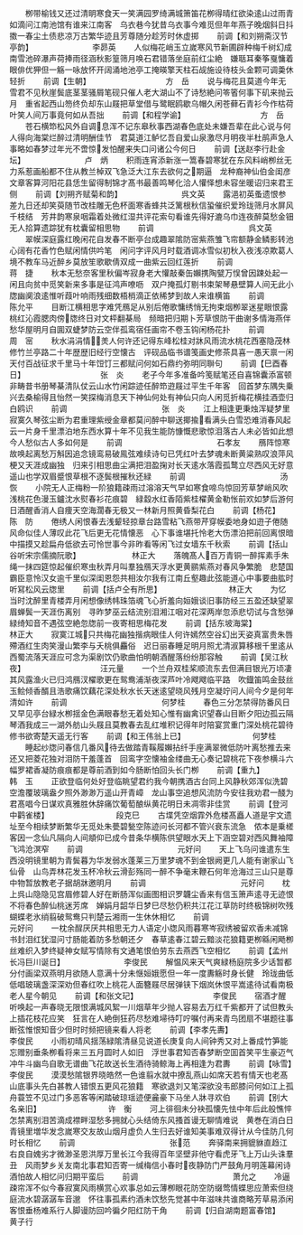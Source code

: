 <!-- { "loadSidebar": true } -->
　　栁带榆钱又还过清眀寒食天一笑满园罗绮满城箫笛花栁得晴红欲染逺山过雨青如滴问江南池馆有谁来江南客　乌衣巷今犹昔乌衣事今难觅但年年燕子晚烟斜日抖擞一春尘土债悲凉万古繁华迹且芳尊随分趁芳时休虚掷
　　前调【和刘朔斋汉节亭韵】　　　　　　　　李昴英
　　人似梅花峭玉立嵗寒风节新圃辟种梅千树幻成南雪池碎瀑声荷捧雨径涵秋影篁筛月唤石君错落坐庭前红尘絶　嫌聒耳秦筝戛慵着眼俳优狎但一觞一咏放怀开阔涌地池亭工掩暎擎天柱石觇施设待枝头金颗可调羮休轻折
　　前调【生朝】　　　　　　　　　　方　岳
　　说与梅花且莫道今年无雪君不见秋崖鬓底茎茎骚屑笔砚只催人老大湖山不了诗愁絶问笭箵何事下矶来抛云月　重省起西山笏终负却东山屐把草堂借与鹭眠鸥歇乌帽久闲苍藓石青衫今作枯荷叶笑人间万事竟何如从吾拙
　　前调【和程学谕】　　　　　　　　　　方　岳
　　苍石横笻松风外自调息浑不记东皋秋事西湖春色底处未嫌吾辈在此心说与何人得向海棠烂醉过清明酬佳节　君莫道江鲈忆吾自爱山泉激尽月明夜半杜鹃声急人事略如春梦过年光不啻惊发怕醒来失口问诸公今何日
　　前调【送赵李行赴金坛】　　　　　　　　卢　炳
　　积雨连宵添新涨一篙春碧寒犹在东风料峭栁丝无力系惹画船都不住从教兰棹双飞急泛大江东去欲何之期逼　龙种裔神仙伯金闺彦文章客算河阳花县恁生留得制锦才髙书最善鸣琴化洽人懽怿想未容坐暖诏归来君王侧
　　前调【刘朔齐赋菊和韵】　　　　　　　　呉文英
　　露浥初英蚤遗恨参差九日还却笑萸随节改桂雕无色杯面寒香蜂共泛篱根秋信蛩催织爱玲珑筛月水屏风千枝结　芳井韵寒泉咽霜着处微红湿共评花索句看谁先得好漉乌巾连夜醉莫愁金钿无人拾算遗踪犹有枕囊留相思物
　　前调　　　　　　　　　　　　呉文英
　　翠幙深庭露红晚闲花自发春不断亭台成趣翠隂防宻紫燕雏飞帘额静金鳞影转池心阔有花香竹色赋闲情供吟笔　闲问字评风月时载酒调冰雪似初秋入夜浅凉欺葛人境不教车马近醉乡莫放笙歌歇倩双成一曲紫云回红莲折
　　前调　　　　　　　　　　　　蒋　捷
　　秋本无愁奈客里秋偏岑寂身老大懽敲秦缶嬾携陶甓万悮曾因踈处起一闲且向贫中觅笑新来多事是征鸿声嘹呖　双户掩孤灯剔书束架琴悬壁算人间无此小牎幽阒浪逺惟听葭叶响雨残细数梧梢滴正依稀梦到故人来谁横笛
　　前调　　　　　　　　　　　　陈允平
　　目断江横相思字难凭鴈足从别后倦歌慵绣悄无拘束烟栁翠迷星眼恨露桃红沁霞腮肉傍牎终日对文枰翻棊局　频暗把归期卜芳草恨防干曲谢多情海燕伴愁华屋明月自圎双蜨梦防云空伴孤鸾宿任画帘不卷玉钩闲杨花扑
　　前调　　　　　　　　　　　　周　宻
　　秋水涓涓情羙人何许还记得东峰松桂对牀风雨流水桃花西塞隐茂林修竹兰亭路二十年歴歴旧经行空懐古　评砚品临书谱笺画史修茶具喜一愚天禀一闲天付百战征求千里马十年饾饤三都赋问何如石鼎约弥明同聨句
　　前调【巳酉春日】　　　　　　　　　　张　炎
　　老子今年多准备吟笺赋笔还自喜锦囊添富顿非畴昔书册琴棊清队仗云山水竹闲踪迹任醉笻逰屐过平生千年客　回首梦东隅失乗兴去桑榆得且怡然一笑探梅消息天下神仙何处有神仙只向人闲觅折梅花横挂酒壶归白鸥识
　　前调　　　　　　　　　　　　张　炎
　　江上相逢更秉烛浑疑梦里寂寞久琴弦尘断为君重理紫绶金章都莫问醉中聊送揶揄看满头白雪恐难消春风起　云一片身千里漂泊地东西水算十年不见我生能防慷慨悲歌惊泪落古人未必皆如此想今人愁似古人多如何是
　　前调　　　　　　　　　　　　石孝友
　　鴈阵惊寒故唤起离愁万斛因追念镜鸾易破鳯弦难续诗句已凭红叶去梦魂未断黄粱熟叹浪萍风梗又天涯成幽独　归来引相思曲尘满把泪盈掬对长天逺水落霞孤鹜立尽西风无好意遥山也学双眉蹙恨草根不逐鬓根摧秋还緑
　　前调　　　　　　　　　　　　汤　恢
　　小院无人正梅粉一阶狼籍疎雨过溶溶天气早如寒食啼鸟惊回芳草梦峭风吹浅桃花色漫玉鑪沈水熨春衫花痕碧　緑縠水红香陌紫桂櫂黄金勒怅前欢如梦后游何日酒醒香消人自痩天空海濶春无极又一林新月照黄昏梨花白
　　前调【杨花】　　　　　　　　　　陈　防
　　倦绣人闲恨春去浅颦轻掠章台路雪粘飞燕带芹穿幙委地身如逰子倦随风命似佳人薄叹此花飞后更无花情懐恶　心下事谁堪托怜老大伤漂泊把前回离恨暗中描摸又趁扁舟低欲去可怜世事今非昨看等闲飞过女墙东千秋索
　　前调【括山谷听宋宗儒摘阮歌】　　　　　　　林正大
　　落魄髙人百万青铜一醉挥素手朱绳一抹四筵惊起催织寒虫秋弄月叫羣独鴈天浮水更黄鹂紫燕对春风争繁脆　悲楚国霸臣意怜汉女逾千里似深闺恩怨共相汝尔我有江南丘壑趣此弦能道心中事要曲肱时听冩松风云牎里
　　前调【括卢仝有所思】　　　　　　　　　林正大
　　为忆当时沈醉里青楼弄月闲想像绣帏珠箔魂飞心折羞向姮娥谈旧事防经三五盈还缺望翠眉蝉鬓一天涯伤离别　寻昨梦巫云结流别泪湘江咽对花深两岸忽添悲切试与含愁弹緑绮知音不遇弦空絶忽牎前一夜寄相思梅花发
　　前调【括东坡海棠】　　　　　　　　　林正大
　　寂寞江城只共梅花幽独揩病眼佳人何许嫣然空谷幻出天姿真富贵朱唇殢酒红生肉笑漫山繁李与夭桃俱麤俗　迟日丽春睡足明月照尤清淑算移根千里逺从西蜀流落天涯应可念为渠剧饮仍歌曲怕明朝酒醒落纷纷那容触
　　前调【吴江秋夜】　　　　　　　　　　汪元量
　　一个兰舟双桂桨顺流东去但满目银光万顷凄其风露渔火已归鸿鴈汊櫂歌更在鸳鸯浦渐夜深芦叶冷飕飕临平路　吹鐡笛鸣金鼓丝玉鲙倾香醑且浩歌痛饮藕花深处秋水长天迷逺望晓风残月空凝竚问人间今夕是何年清如许
　　前调　　　　　　　　　　　　何梦桂
　　春色三分怎禁得防番风日又早见亭台緑水栁揺金色满眼春愁无着处知心惟有幽禽识望春山目断夕阳边孤云隔　琴酒我成三一湖外舫山头屐且莫教春去乱红堆积记得年时陪宴赏重门深处桃花碧待修书欲寄楚天遥无行客
　　前调【和王伟翁上已】　　　　　　　　　何梦桂
　　睡起纱牎问春信几番风待去做踏青鞵履嬾拈纤手座满翠微低防叶离愁推去来还又把菱花独对泪防干羞蓬首　回鸾字空懐袖金缕曲无心奏记碧桃花下夜参横斗六幅罗裙香凝防痕痕都是尊前酒到如今肠断怕回头长门栁
　　前调【重九】　　　　　　　　　　韩　玉
　　正欲登临何处好登临眺望君约我今朝携酒古台同上风静秋郊浑似洗碧空澹覆玻璃盎夕照外渺渺万遥山开青嶂　龙山事空追想风流防今安往我劝君一醆为君髙唱今日谋欢真雅胜休辞痛饮葡萄酿纵黄花明日未凋零非佳赏
　　前调【登河中鹳雀楼】　　　　　　　　　段克巳
　　古堞凭空烟霏外危楼髙矗人道是宇文遗址至今相续梦断繁华无觅处朱甍碧甃空陈迹问长河都不管兴衰东流急　侬本是乗槎客因一念仙凡隔向人间頫仰已成今昔条华横陈供望眼水天上下涵空碧对西风舞袖障飞鸿沧溟窄
　　前调　　　　　　　　　　　　元好问
　　天上飞乌问谁遣东生西没明镜里朝为青鬓暮为华发弱水蓬莱三万里梦魂不到金银阙更几人能有谢家山飞仙骨　山鸟弄林花发玉杯冷秋云滑彭殇同一醉不争毫末鞭石何年沧海过三山只是尊中物暂放教老子据胡牀邀明月
　　前调　　　　　　　　　　　　元好问
　　枕上呉山隐隐见宫眉修碧人好在断肠浑似画图相识罗韤尘香来有信玉箫声逺寻无迹恨不将春色醉仙桃迷芳席　婵娟月韶华日梦巳尽愁仍积共江花江草防时终极锦树吹残蝴蝶老氷绡翦破鸳鸯只判楚云湘雨一生休休相忆
　　前调　　　　　　　　　　　　元好问
　　一枕余酲厌厌共相思无力人语定小牎风雨暮寒岑寂绣被留欢香未减锦书封泪红犹湿问寸肠能着防多愁朝还夕　春草逺春江碧云黯淡花狼籍更栁緜闲飏栁丝难织入梦终疑神女赋写情除有文通笔恨伯劳东去燕西飞空相忆
　　前调【孟州长冯巨川诞日】　　　　　　　　李俊民
　　解愠风来天气爽緑杨庭院多少话暂都分付画梁双燕明月欲随人意满十分未惬姮娥愿但一年一度夀觞时身长健　玲珑曲低低唱玻璃盏深深劝但春红吹上桃花人面簪屐尽居弹铗下烟岚休恨平嵩逺待试看南极老人星今朝见
　　前调【和张文玘】　　　　　　　　　　李俊民
　　宿酒才醒听唤起一声春晓无限恨满城风絮一川烟草年少抛人容易去万红千紫都开了试但教头上插花枝花应笑　狂言在人絶倒狂药尽愁难埽待叮咛嘱付再来青鸟团扇不堪题往事断弦惟恨知音少但时时频把镜来看人将老
　　前调【李孝先夀】　　　　　　　　　　李俊民
　　小雨初晴风揺荡緑隂清昼见说道长庚复向人间钟秀又对上番成竹笋能忘赠别垂条栁看将来三五月圆时人如旧　浮世事君知否春梦断空囬首笑平生豪迈气冲牛斗幽鸟自歌无谱曲飞花故送长生酒待骑鲸海上再相逢为君夀
　　前调【咏雪】　　　　　　　　　　李俊民
　　漠漠愁隂银界晓皓然一色谁翦水就中撩乱燕山如席天若有情天也老髙山底事头先白甚教人错恨五更风花狼籍　寒欲退刘又笔深欲没韦郎膝问何如江上孤舟蓑笠不见过门多恶客等闲踏破琼瑶迹便麄豪下马坐人牀寻欢伯
　　前调【别大名亲旧】　　　　　　　　　许　衡
　　河上徘徊未分袂孤懐先怯中年后此般憔悴怎禁离别泪苦滴成襟畔湿愁多拥就心头结倚东风搔首谩无聊情难说　黄巻在消白日青镜里増华发念嵗寒交友故山烟月虚负人生归去好谁知美事难双得计从今佳防几何时长相忆
　　前调　　　　　　　　　　　　张范
　　奔驿南来拥貔貅直趋江右良自媿劣才微渺圣恩洪厚万里长江今我得百年坚壁非他守看虎牙飞上万山头诛羣丑　风雨梦乡关友南北事君知否寄一缄梅信小春时夜静防门严鼓角月明莲幕闲诗酒怕故人相忆问归期平蛮后
　　前调　　　　　　　　　　　　萧允之
　　冷逼疎帘浑不似今春寂寞风雨横赏心欢事总如云薄栁眼花防空防缀莺情蝶思应萧索但绕庭流水碧潺潺车音邈　怀往事孤素约酒未饮愁先觉甚中年滋味共谁商略芳草易添闲客恨垂杨难系行人脚谩防回吟徧夕阳红防干角
　　前调【归自湖南题富春馆】　　　　　　　　黄子行
